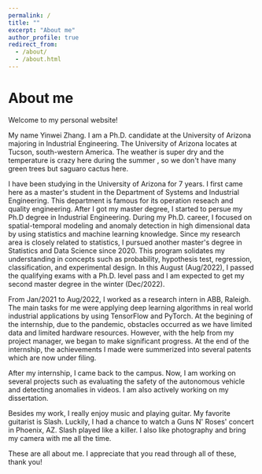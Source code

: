 ```yaml
---
permalink: /
title: ""
excerpt: "About me"
author_profile: true
redirect_from: 
  - /about/
  - /about.html
---
```


About me
======
Welcome to my personal website!

My name Yinwei Zhang. I am a Ph.D. candidate at the University of Arizona majoring in Industrial Engineering. The University of Arizona locates at Tucson, south-western America. The weather is super dry and the temperature is crazy here during the summer , so we don't have many green trees but saguaro cactus here.   

I have been studying in the University of Arizona for 7 years. I first came here as a master's student in the Department of Systems and Industrial Engineering. This department is famous for its operation reseach and quality engineering. After I got my master degree, I started to persue my Ph.D degree in Industrial Engineering. During my Ph.D. career, I focused on spatial-temporal modeling and anomaly detection in high dimensional data by using statistics and machine learning knowledge. Since my research area is closely related to statistics, I pursued another master's degree in Statistics and Data Science since 2020. This program solidates my understanding in concepts such as probability, hypothesis test, regression, classification, and experimental design. In this August (Aug/2022), I passed the qualifying exams with a Ph.D. level pass and I am expected to get my second master degree in the winter (Dec/2022). 

From Jan/2021 to Aug/2022, I worked as a research intern in ABB, Raleigh. The main tasks for me were applying deep learning algorithms in real world industrial applications by using TensorFlow and PyTorch. At the begining of the internship, due to the pandemic, obstacles occurred as we have limited data and limited hardware resources. However, with the help from my project manager, we began to make significant progress. At the end of the internship, the achievements I made were summerized into several patents which are now under filing.

After my internship, I came back to the campus. Now, I am working on several projects such as evaluating the safety of the autonomous vehicle and detecting anomalies in videos. I am also actively working on my dissertation.

Besides my work, I really enjoy music and playing guitar. My favorite guitarist is Slash. Luckily, I had a chance to watch a Guns N' Roses' concert in Phoenix, AZ. Slash played like a killer. I also like photography and bring my camera with me all the time.

These are all about me. I appreciate that you read through all of these, thank you!
